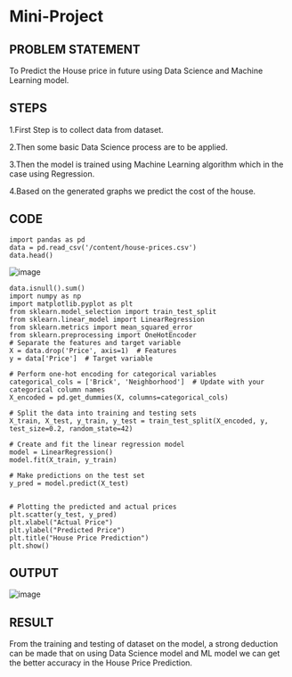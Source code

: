 # Mini-Project

## PROBLEM STATEMENT
To Predict the House price in future using Data Science and Machine Learning model.

## STEPS
1.First Step is to collect data from dataset.

2.Then some basic Data Science process are to be applied.

3.Then the model is trained using Machine Learning algorithm which in the case using Regression.

4.Based on the generated graphs we predict the cost of the house.

## CODE
```
import pandas as pd
data = pd.read_csv('/content/house-prices.csv')
data.head()
```
![image](https://github.com/ManiKandan228/Mini-Project/assets/119160414/a6d77ffc-1e1c-4f17-9a04-e0556d41bbe6)

```
data.isnull().sum()
import numpy as np
import matplotlib.pyplot as plt
from sklearn.model_selection import train_test_split
from sklearn.linear_model import LinearRegression
from sklearn.metrics import mean_squared_error
from sklearn.preprocessing import OneHotEncoder
# Separate the features and target variable
X = data.drop('Price', axis=1)  # Features
y = data['Price']  # Target variable

# Perform one-hot encoding for categorical variables
categorical_cols = ['Brick', 'Neighborhood']  # Update with your categorical column names
X_encoded = pd.get_dummies(X, columns=categorical_cols)

# Split the data into training and testing sets
X_train, X_test, y_train, y_test = train_test_split(X_encoded, y, test_size=0.2, random_state=42)

# Create and fit the linear regression model
model = LinearRegression()
model.fit(X_train, y_train)

# Make predictions on the test set
y_pred = model.predict(X_test)


# Plotting the predicted and actual prices
plt.scatter(y_test, y_pred)
plt.xlabel("Actual Price")
plt.ylabel("Predicted Price")
plt.title("House Price Prediction")
plt.show()
```
## OUTPUT

![image](https://github.com/ManiKandan228/Mini-Project/assets/119160414/2acdcc36-d48a-4683-b5aa-4ff6a49f34fe)

## RESULT
From the training and testing of dataset on the model, a strong deduction can be made that on using Data Science model and ML model we can get the better accuracy in the House Price Prediction.
